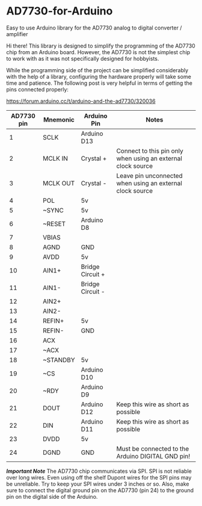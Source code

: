 # AD7730-for-Arduino
Easy to use Arduino library for the AD7730 analog to digital converter / amplifier

Hi there! This library is designed to simplify the programming of the AD7730 chip from an Arduino board.
However, the AD7730 is not the simplest chip to work with as it was not specifically designed for hobbyists.

While the programming side of the project can be simplified considerably with the help of a library, configuring the hardware properly will take some time and patience. The following post is very helpful in terms of getting the pins connected properly:

https://forum.arduino.cc/t/arduino-and-the-ad7730/320036

| AD7730 pin | Mnemonic | Arduino Pin | Notes |
| ---------- | -------- | ----------- | --- |
| 1	         | SCLK		| Arduino D13 | |
| 2	| MCLK IN | Crystal + | Connect to this pin only when using an external clock source|
| 3	| MCLK OUT | Crystal - | Leave pin unconnected when using an external clock source |
| 4	| POL |	5v | |
| 5 | ~SYNC	| 5v | |
| 6	| ~RESET | Arduino D8 | |
| 7	| VBIAS	| | |
| 8	| AGND | GND | |
| 9	| AVDD | 5v | |
| 10 | AIN1+ | Bridge Circuit + | |
| 11 | AIN1- | Bridge Circuit - | |
| 12 | AIN2+ | | |
| 13 | AIN2- | | |	
| 14 | REFIN+ | 5v | |
| 15 | REFIN- | GND | |
| 16 | ACX | | |
| 17 | ~ACX	| | |
| 18 | ~STANDBY | 5v | |
| 19 | ~CS | Arduino D10 | |
| 20 | ~RDY | Arduino D9 | |
| 21 | DOUT | Arduino D12 | Keep this wire as short as possible |
| 22 | DIN | Arduino D11 | Keep this wire as short as possible |
| 23 | DVDD | 5v | |
| 24 | DGND | GND | Must be connected to the Arduino DIGITAL GND pin! |

***Important Note***
The AD7730 chip communicates via SPI. SPI is not reliable over long wires. 
Even using off the shelf Dupont wires for the SPI pins may be unreliable. 
Try to keep your SPI wires under 3 inches or so. 
Also, make sure to connect the digital ground pin on the AD7730 (pin 24) to the ground pin on the digital side of the Arduino.

